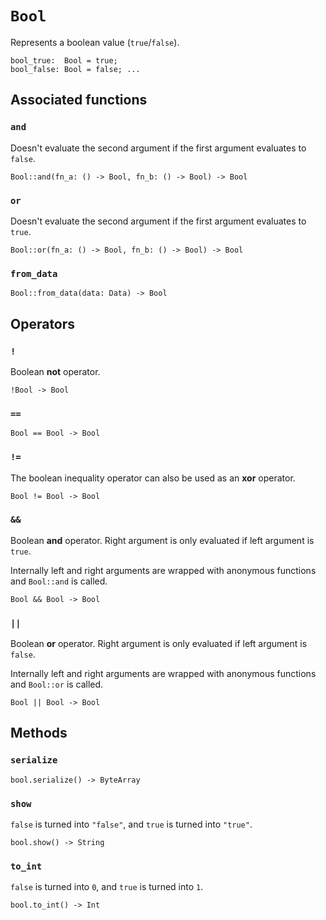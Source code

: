 # `Bool`

Represents a boolean value (`true`/`false`).

```helios
bool_true:  Bool = true;
bool_false: Bool = false; ...
```

## Associated functions

### `and`

Doesn't evaluate the second argument if the first argument evaluates to `false`.

```helios
Bool::and(fn_a: () -> Bool, fn_b: () -> Bool) -> Bool
```

### `or`

Doesn't evaluate the second argument if the first argument evaluates to `true`.

```helios
Bool::or(fn_a: () -> Bool, fn_b: () -> Bool) -> Bool
```

### `from_data`

```helios
Bool::from_data(data: Data) -> Bool
```

## Operators

### `!`

Boolean **not** operator.

```helios
!Bool -> Bool
```

### `==`

```helios
Bool == Bool -> Bool
```

### `!=`

The boolean inequality operator can also be used as an **xor** operator.

```helios
Bool != Bool -> Bool
```

### `&&`

Boolean **and** operator. Right argument is only evaluated if left argument is `true`.

Internally left and right arguments are wrapped with anonymous functions and `Bool::and` is called.

```helios
Bool && Bool -> Bool
```

### `||`

Boolean **or** operator. Right argument is only evaluated if left argument is `false`.

Internally left and right arguments are wrapped with anonymous functions and `Bool::or` is called.

```helios
Bool || Bool -> Bool
```

## Methods

### `serialize`

```helios
bool.serialize() -> ByteArray
```

### `show`

`false` is turned into `"false"`, and `true` is turned into `"true"`.

```helios
bool.show() -> String
```

### `to_int`

`false` is turned into `0`, and `true` is turned into `1`.

```helios
bool.to_int() -> Int
```